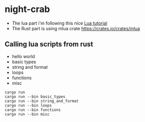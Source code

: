 # night-crab

* The lua part i'm following this nice [Lua tutorial](https://www.youtube.com/watch?v=iMacxZQMPXs)
* The Rust part is using mlua crate https://crates.io/crates/mlua

## Calling lua scripts from rust

* hello world
* basic types
* string and format
* loops
* functions
* misc

```fish
cargo run
cargo run --bin basic_types
cargo run --bin string_and_format
cargo run --bin loops
cargo run --bin functions
cargo run --bin misc
```
